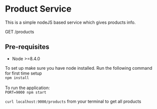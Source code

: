 # Product Service #

This is a simple nodeJS based service which gives products info.

GET /products <br/>

## Pre-requisites
* Node >=8.4.0

To set up make sure you have node installed. Run the following command for first time setup<br/>
`npm install`
<br/>
<br/>
To run the application: <br/>
`PORT=9000 npm start`

`curl localhost:9000/products` from your terminal to get all products
